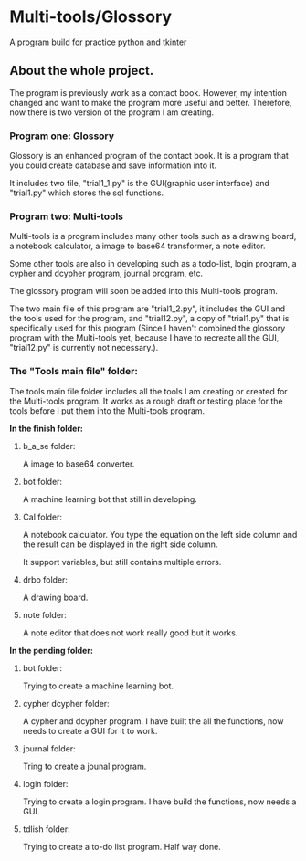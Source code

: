 # Multi-tools/Glossory
A program build for practice python and tkinter

## About the whole project.

The program is previously work as a contact book. However, my intention changed and want to make the program more useful and better. Therefore, now there is two version of the program I am creating.

### Program one: Glossory

Glossory is an enhanced program of the contact book. It is a program that you could create database and save information into it. 

It includes two file, "trial1_1.py" is the GUI(graphic user interface) and "trial1.py" which stores the sql functions.

### Program two: Multi-tools

Multi-tools is a program includes many other tools such as a drawing board, a notebook calculator, a image to base64 transformer, a note editor. 

Some other tools are also in developing such as a todo-list, login program, a cypher and dcypher program, journal program, etc.

The glossory program will soon be added into this Multi-tools program.

The two main file of this program are "trial1_2.py", it includes the GUI and the tools used for the program, and "trial12.py", a copy of "trial1.py" that is specifically used for this program (Since I haven't combined the glossory program with the Multi-tools yet, because I have to recreate all the GUI, "trial12.py" is currently not necessary.). 

### The "Tools main file" folder:

The tools main file folder includes all the tools I am creating or created for the Multi-tools program. It works as a rough draft or testing place for the tools before I put them into the Multi-tools program.

**In the finish folder:**
  1. b_a_se folder:
      
      A image to base64 converter.
      
  3. bot folder:
    
      A machine learning bot that still in developing.
    
  5. Cal folder:
  
      A notebook calculator. You type the equation on the left side column and the result can be displayed in the right side column.
      
      It support variables, but still contains multiple errors.
  
  7. drbo folder:

      A drawing board.

  9. note folder:

      A note editor that does not work really good but it works.


**In the pending folder:**
  1. bot folder:

      Trying to create a machine learning bot.
      
  3. cypher dcypher folder:
      
      A cypher and dcypher program. I have built the all the functions, now needs to create a GUI for it to work.
      
  4. journal folder:

      Tring to create a jounal program.

  6. login folder:

      Trying to create a login program. I have build the functions, now needs a GUI.

  8. tdlish folder:

      Trying to create a to-do list program. Half way done.
